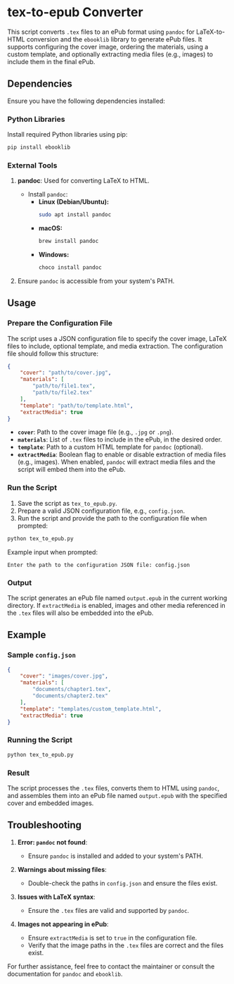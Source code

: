 # tex-to-epub Converter

This script converts `.tex` files to an ePub format using `pandoc` for LaTeX-to-HTML conversion and the `ebooklib` library to generate ePub files. It supports configuring the cover image, ordering the materials, using a custom template, and optionally extracting media files (e.g., images) to include them in the final ePub.

## Dependencies

Ensure you have the following dependencies installed:

### Python Libraries

Install required Python libraries using pip:

```bash
pip install ebooklib
```

### External Tools

1. **pandoc**: Used for converting LaTeX to HTML.
   - Install `pandoc`:
     - **Linux (Debian/Ubuntu):**
       ```bash
       sudo apt install pandoc
       ```
     - **macOS:**
       ```bash
       brew install pandoc
       ```
     - **Windows:**
       ```bash
       choco install pandoc
       ```

2. Ensure `pandoc` is accessible from your system's PATH.

## Usage

### Prepare the Configuration File

The script uses a JSON configuration file to specify the cover image, LaTeX files to include, optional template, and media extraction. The configuration file should follow this structure:

```json
{
    "cover": "path/to/cover.jpg",
    "materials": [
        "path/to/file1.tex",
        "path/to/file2.tex"
    ],
    "template": "path/to/template.html",
    "extractMedia": true
}
```

- **`cover`**: Path to the cover image file (e.g., `.jpg` or `.png`).
- **`materials`**: List of `.tex` files to include in the ePub, in the desired order.
- **`template`**: Path to a custom HTML template for `pandoc` (optional).
- **`extractMedia`**: Boolean flag to enable or disable extraction of media files (e.g., images). When enabled, `pandoc` will extract media files and the script will embed them into the ePub.

### Run the Script

1. Save the script as `tex_to_epub.py`.
2. Prepare a valid JSON configuration file, e.g., `config.json`.
3. Run the script and provide the path to the configuration file when prompted:

```bash
python tex_to_epub.py
```

Example input when prompted:

```plaintext
Enter the path to the configuration JSON file: config.json
```

### Output

The script generates an ePub file named `output.epub` in the current working directory. If `extractMedia` is enabled, images and other media referenced in the `.tex` files will also be embedded into the ePub.

## Example

### Sample `config.json`

```json
{
    "cover": "images/cover.jpg",
    "materials": [
        "documents/chapter1.tex",
        "documents/chapter2.tex"
    ],
    "template": "templates/custom_template.html",
    "extractMedia": true
}
```

### Running the Script

```bash
python tex_to_epub.py
```

### Result

The script processes the `.tex` files, converts them to HTML using `pandoc`, and assembles them into an ePub file named `output.epub` with the specified cover and embedded images.

## Troubleshooting

1. **Error: `pandoc` not found**:
   - Ensure `pandoc` is installed and added to your system's PATH.

2. **Warnings about missing files**:
   - Double-check the paths in `config.json` and ensure the files exist.

3. **Issues with LaTeX syntax**:
   - Ensure the `.tex` files are valid and supported by `pandoc`.

4. **Images not appearing in ePub**:
   - Ensure `extractMedia` is set to `true` in the configuration file.
   - Verify that the image paths in the `.tex` files are correct and the files exist.

For further assistance, feel free to contact the maintainer or consult the documentation for `pandoc` and `ebooklib`.
